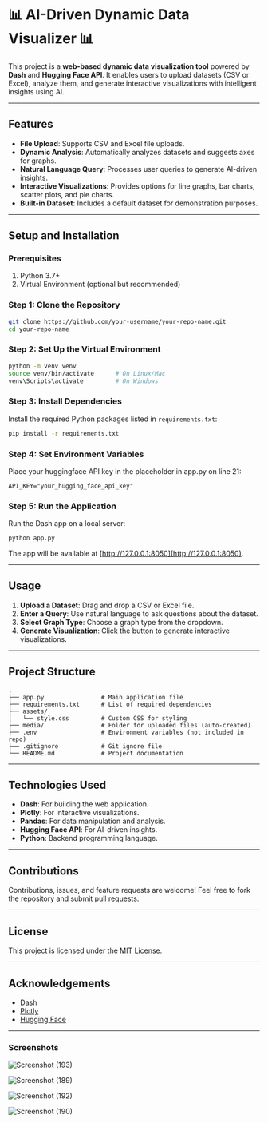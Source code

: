 
# 📊 AI-Driven Dynamic Data Visualizer 📊

This project is a **web-based dynamic data visualization tool** powered by **Dash** and **Hugging Face API**. It enables users to upload datasets (CSV or Excel), analyze them, and generate interactive visualizations with intelligent insights using AI.

---

## Features

- **File Upload**: Supports CSV and Excel file uploads.
- **Dynamic Analysis**: Automatically analyzes datasets and suggests axes for graphs.
- **Natural Language Query**: Processes user queries to generate AI-driven insights.
- **Interactive Visualizations**: Provides options for line graphs, bar charts, scatter plots, and pie charts.
- **Built-in Dataset**: Includes a default dataset for demonstration purposes.

---

## Setup and Installation

### Prerequisites
1. Python 3.7+
2. Virtual Environment (optional but recommended)

### Step 1: Clone the Repository
```bash
git clone https://github.com/your-username/your-repo-name.git
cd your-repo-name
```

### Step 2: Set Up the Virtual Environment
```bash
python -m venv venv
source venv/bin/activate      # On Linux/Mac
venv\Scripts\activate         # On Windows
```

### Step 3: Install Dependencies
Install the required Python packages listed in `requirements.txt`:
```bash
pip install -r requirements.txt
```

### Step 4: Set Environment Variables
Place your huggingface API key in the placeholder in app.py on line 21:
```
API_KEY="your_hugging_face_api_key"
```

### Step 5: Run the Application
Run the Dash app on a local server:
```bash
python app.py
```
The app will be available at [http://127.0.0.1:8050](http://127.0.0.1:8050).

---

## Usage

1. **Upload a Dataset**: Drag and drop a CSV or Excel file.
2. **Enter a Query**: Use natural language to ask questions about the dataset.
3. **Select Graph Type**: Choose a graph type from the dropdown.
4. **Generate Visualization**: Click the button to generate interactive visualizations.

---

## Project Structure

```plaintext
.
├── app.py                # Main application file
├── requirements.txt      # List of required dependencies
├── assets/
│   └── style.css         # Custom CSS for styling
├── media/                # Folder for uploaded files (auto-created)
├── .env                  # Environment variables (not included in repo)
├── .gitignore            # Git ignore file
└── README.md             # Project documentation
```

---

## Technologies Used

- **Dash**: For building the web application.
- **Plotly**: For interactive visualizations.
- **Pandas**: For data manipulation and analysis.
- **Hugging Face API**: For AI-driven insights.
- **Python**: Backend programming language.

---

## Contributions

Contributions, issues, and feature requests are welcome! Feel free to fork the repository and submit pull requests.

---

## License

This project is licensed under the [MIT License](LICENSE).

---

## Acknowledgements

- [Dash](https://dash.plotly.com/)
- [Plotly](https://plotly.com/)
- [Hugging Face](https://huggingface.co/)

---

### Screenshots
![Screenshot (193)](https://github.com/user-attachments/assets/7c707d0b-6e01-4ebf-862c-1b3b8f601610)

![Screenshot (189)](https://github.com/user-attachments/assets/5aeaa617-1bc5-407f-9176-3d9bd369ba0a)

![Screenshot (192)](https://github.com/user-attachments/assets/5f3fbe49-a6fe-4e6d-8a3b-c83dd282e307)

![Screenshot (190)](https://github.com/user-attachments/assets/def1f3bf-4180-4031-83be-a348661b82ae)



